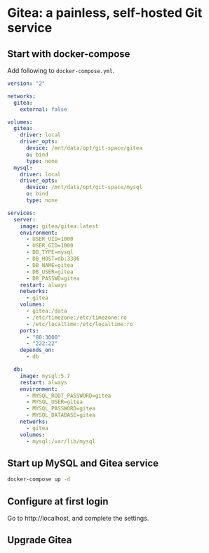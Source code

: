# Gitea: a painless, self-hosted Git service

## Start with docker-compose

Add following to `docker-compose.yml`.

```yml
version: "2"

networks:
  gitea:
    external: false

volumes:
  gitea:
    driver: local
    driver_opts:
      device: /mnt/data/opt/git-space/gitea
      o: bind
      type: none
  mysql:
    driver: local
    driver_opts:
      device: /mnt/data/opt/git-space/mysql
      o: bind
      type: none

services:
  server:
    image: gitea/gitea:latest
    environment:
      - USER_UID=1000
      - USER_GID=1000
      - DB_TYPE=mysql
      - DB_HOST=db:3306
      - DB_NAME=gitea
      - DB_USER=gitea
      - DB_PASSWD=gitea
    restart: always
    networks:
      - gitea
    volumes:
      - gitea:/data
      - /etc/timezone:/etc/timezone:ro
      - /etc/localtime:/etc/localtime:ro
    ports:
      - "80:3000"
      - "222:22"
    depends_on:
      - db

  db:
    image: mysql:5.7
    restart: always
    environment:
      - MYSQL_ROOT_PASSWORD=gitea
      - MYSQL_USER=gitea
      - MYSQL_PASSWORD=gitea
      - MYSQL_DATABASE=gitea
    networks:
      - gitea
    volumes:
      - mysql:/var/lib/mysql
```

## Start up MySQL and Gitea service

```sh
docker-compose up -d
```

## Configure at first login

Go to http://localhost, and complete the settings.

## Upgrade Gitea

```

```
<!--stackedit_data:
eyJoaXN0b3J5IjpbMTQwMzcyOTM3MCwtNjk0OTc4NTM2XX0=
-->